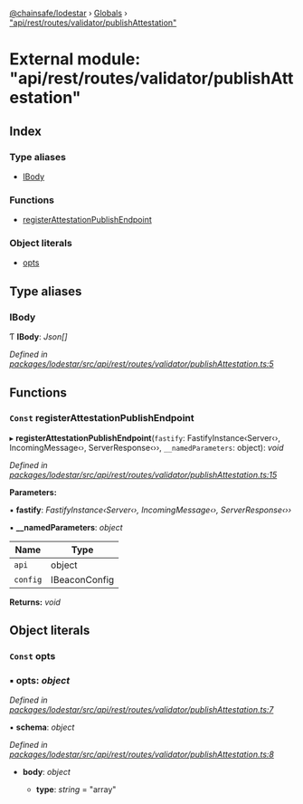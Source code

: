 [@chainsafe/lodestar](../README.md) › [Globals](../globals.md) › ["api/rest/routes/validator/publishAttestation"](_api_rest_routes_validator_publishattestation_.md)

# External module: "api/rest/routes/validator/publishAttestation"

## Index

### Type aliases

* [IBody](_api_rest_routes_validator_publishattestation_.md#ibody)

### Functions

* [registerAttestationPublishEndpoint](_api_rest_routes_validator_publishattestation_.md#const-registerattestationpublishendpoint)

### Object literals

* [opts](_api_rest_routes_validator_publishattestation_.md#const-opts)

## Type aliases

###  IBody

Ƭ **IBody**: *Json[]*

*Defined in [packages/lodestar/src/api/rest/routes/validator/publishAttestation.ts:5](https://github.com/ChainSafe/lodestar/blob/aa20a3bfb/packages/lodestar/src/api/rest/routes/validator/publishAttestation.ts#L5)*

## Functions

### `Const` registerAttestationPublishEndpoint

▸ **registerAttestationPublishEndpoint**(`fastify`: FastifyInstance‹Server‹›, IncomingMessage‹›, ServerResponse‹››, `__namedParameters`: object): *void*

*Defined in [packages/lodestar/src/api/rest/routes/validator/publishAttestation.ts:15](https://github.com/ChainSafe/lodestar/blob/aa20a3bfb/packages/lodestar/src/api/rest/routes/validator/publishAttestation.ts#L15)*

**Parameters:**

▪ **fastify**: *FastifyInstance‹Server‹›, IncomingMessage‹›, ServerResponse‹››*

▪ **__namedParameters**: *object*

Name | Type |
------ | ------ |
`api` | object |
`config` | IBeaconConfig |

**Returns:** *void*

## Object literals

### `Const` opts

### ▪ **opts**: *object*

*Defined in [packages/lodestar/src/api/rest/routes/validator/publishAttestation.ts:7](https://github.com/ChainSafe/lodestar/blob/aa20a3bfb/packages/lodestar/src/api/rest/routes/validator/publishAttestation.ts#L7)*

▪ **schema**: *object*

*Defined in [packages/lodestar/src/api/rest/routes/validator/publishAttestation.ts:8](https://github.com/ChainSafe/lodestar/blob/aa20a3bfb/packages/lodestar/src/api/rest/routes/validator/publishAttestation.ts#L8)*

* **body**: *object*

  * **type**: *string* = "array"
